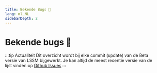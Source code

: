 ```yaml
---
title: Bekende Bugs 🐛
lang: nl_NL
sidebarDepth: 2
---
```


# Bekende bugs :bug:

:::tip Actualiteit
Dit overzicht wordt bij elke commit (update) van de Beta versie van LSSM bijgewerkt. Je kan altijd de meest recentie versie van de lijst vinden op [Github Issues](https://github.com/LSS-Manager/LSSM-V.4/issues?q=is%3Aissue+is%3Aopen+label%3Abug)
:::

<bugs no-bugs="Er zijn momenteel geen bekende bugs!"></bugs>
